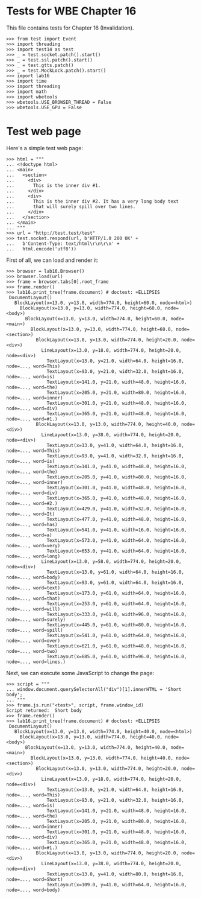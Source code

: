 Tests for WBE Chapter 16
========================

This file contains tests for Chapter 16 (Invalidation).

    >>> from test import Event
    >>> import threading
    >>> import test14 as test
    >>> _ = test.socket.patch().start()
    >>> _ = test.ssl.patch().start()
    >>> _ = test.gtts.patch()
    >>> _ = test.MockLock.patch().start()
    >>> import lab16
    >>> import time
    >>> import threading
    >>> import math
    >>> import wbetools
    >>> wbetools.USE_BROWSER_THREAD = False
    >>> wbetools.USE_GPU = False

Test web page
=============

Here's a simple test web page:

    >>> html = """
    ... <!doctype html>
    ... <main>
    ...   <section>
    ...     <div>
    ...       This is the inner div #1.
    ...     </div>
    ...     <div>
    ...       This is the inner div #2. It has a very long body text
    ...       that will surely spill over two lines.
    ...     </div>
    ...   </section>
    ... </main>
    ... """
    >>> url = "http://test.test/test"
    >>> test.socket.respond(url, b'HTTP/1.0 200 OK' +
    ...   b'Content-Type: text/html\r\n\r\n' +
    ...   html.encode('utf8'))

First of all, we can load and render it:

    >>> browser = lab16.Browser()
    >>> browser.load(url)
    >>> frame = browser.tabs[0].root_frame
    >>> frame.render()
    >>> lab16.print_tree(frame.document) # doctest: +ELLIPSIS
     DocumentLayout()
       BlockLayout(x=13.0, y=13.0, width=774.0, height=60.0, node=<html>)
         BlockLayout(x=13.0, y=13.0, width=774.0, height=60.0, node=<body>)
           BlockLayout(x=13.0, y=13.0, width=774.0, height=60.0, node=<main>)
             BlockLayout(x=13.0, y=13.0, width=774.0, height=60.0, node=<section>)
               BlockLayout(x=13.0, y=13.0, width=774.0, height=20.0, node=<div>)
                 LineLayout(x=13.0, y=18.0, width=774.0, height=20.0, node=<div>)
                   TextLayout(x=13.0, y=21.0, width=64.0, height=16.0, node=..., word=This)
                   TextLayout(x=93.0, y=21.0, width=32.0, height=16.0, node=..., word=is)
                   TextLayout(x=141.0, y=21.0, width=48.0, height=16.0, node=..., word=the)
                   TextLayout(x=205.0, y=21.0, width=80.0, height=16.0, node=..., word=inner)
                   TextLayout(x=301.0, y=21.0, width=48.0, height=16.0, node=..., word=div)
                   TextLayout(x=365.0, y=21.0, width=48.0, height=16.0, node=..., word=#1.)
               BlockLayout(x=13.0, y=13.0, width=774.0, height=40.0, node=<div>)
                 LineLayout(x=13.0, y=38.0, width=774.0, height=20.0, node=<div>)
                   TextLayout(x=13.0, y=41.0, width=64.0, height=16.0, node=..., word=This)
                   TextLayout(x=93.0, y=41.0, width=32.0, height=16.0, node=..., word=is)
                   TextLayout(x=141.0, y=41.0, width=48.0, height=16.0, node=..., word=the)
                   TextLayout(x=205.0, y=41.0, width=80.0, height=16.0, node=..., word=inner)
                   TextLayout(x=301.0, y=41.0, width=48.0, height=16.0, node=..., word=div)
                   TextLayout(x=365.0, y=41.0, width=48.0, height=16.0, node=..., word=#2.)
                   TextLayout(x=429.0, y=41.0, width=32.0, height=16.0, node=..., word=It)
                   TextLayout(x=477.0, y=41.0, width=48.0, height=16.0, node=..., word=has)
                   TextLayout(x=541.0, y=41.0, width=16.0, height=16.0, node=..., word=a)
                   TextLayout(x=573.0, y=41.0, width=64.0, height=16.0, node=..., word=very)
                   TextLayout(x=653.0, y=41.0, width=64.0, height=16.0, node=..., word=long)
                 LineLayout(x=13.0, y=58.0, width=774.0, height=20.0, node=<div>)
                   TextLayout(x=13.0, y=61.0, width=64.0, height=16.0, node=..., word=body)
                   TextLayout(x=93.0, y=61.0, width=64.0, height=16.0, node=..., word=text)
                   TextLayout(x=173.0, y=61.0, width=64.0, height=16.0, node=..., word=that)
                   TextLayout(x=253.0, y=61.0, width=64.0, height=16.0, node=..., word=will)
                   TextLayout(x=333.0, y=61.0, width=96.0, height=16.0, node=..., word=surely)
                   TextLayout(x=445.0, y=61.0, width=80.0, height=16.0, node=..., word=spill)
                   TextLayout(x=541.0, y=61.0, width=64.0, height=16.0, node=..., word=over)
                   TextLayout(x=621.0, y=61.0, width=48.0, height=16.0, node=..., word=two)
                   TextLayout(x=685.0, y=61.0, width=96.0, height=16.0, node=..., word=lines.)

Next, we can execute some JavaScript to change the page:

    >>> script = """
    ... window.document.querySelectorAll("div")[1].innerHTML = 'Short body';
    ... """
    >>> frame.js.run("<test>", script, frame.window_id)
    Script returned:  Short body
    >>> frame.render()
    >>> lab16.print_tree(frame.document) # doctest: +ELLIPSIS
     DocumentLayout()
       BlockLayout(x=13.0, y=13.0, width=774.0, height=40.0, node=<html>)
         BlockLayout(x=13.0, y=13.0, width=774.0, height=40.0, node=<body>)
           BlockLayout(x=13.0, y=13.0, width=774.0, height=40.0, node=<main>)
             BlockLayout(x=13.0, y=13.0, width=774.0, height=40.0, node=<section>)
               BlockLayout(x=13.0, y=13.0, width=774.0, height=20.0, node=<div>)
                 LineLayout(x=13.0, y=18.0, width=774.0, height=20.0, node=<div>)
                   TextLayout(x=13.0, y=21.0, width=64.0, height=16.0, node=..., word=This)
                   TextLayout(x=93.0, y=21.0, width=32.0, height=16.0, node=..., word=is)
                   TextLayout(x=141.0, y=21.0, width=48.0, height=16.0, node=..., word=the)
                   TextLayout(x=205.0, y=21.0, width=80.0, height=16.0, node=..., word=inner)
                   TextLayout(x=301.0, y=21.0, width=48.0, height=16.0, node=..., word=div)
                   TextLayout(x=365.0, y=21.0, width=48.0, height=16.0, node=..., word=#1.)
               BlockLayout(x=13.0, y=13.0, width=774.0, height=20.0, node=<div>)
                 LineLayout(x=13.0, y=38.0, width=774.0, height=20.0, node=<div>)
                   TextLayout(x=13.0, y=41.0, width=80.0, height=16.0, node=..., word=Short)
                   TextLayout(x=109.0, y=41.0, width=64.0, height=16.0, node=..., word=body)
